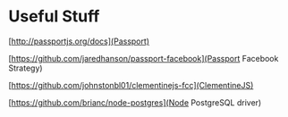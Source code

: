 # Useful Stuff
[http://passportjs.org/docs](Passport)

[https://github.com/jaredhanson/passport-facebook](Passport Facebook Strategy)

[https://github.com/johnstonbl01/clementinejs-fcc](ClementineJS)

[https://github.com/brianc/node-postgres](Node PostgreSQL driver)